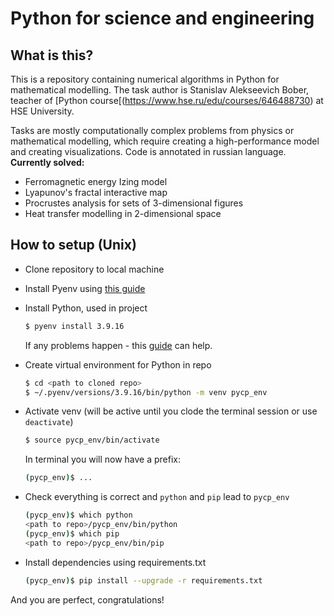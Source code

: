 # Python for science and engineering
## What is this?
This is a repository containing numerical algorithms in Python for mathematical modelling.
The task author is Stanislav Alekseevich Bober, teacher of [Python course[(https://www.hse.ru/edu/courses/646488730) at HSE University.

Tasks are mostly computationally complex problems from physics or mathematical modelling, which require creating a high-performance model and creating visualizations. Code is annotated in russian language.
**Currently solved:**
- Ferromagnetic energy Izing model
- Lyapunov's fractal interactive map
- Procrustes analysis for sets of 3-dimensional figures
- Heat transfer modelling in 2-dimensional space

## How to setup (Unix)
- Clone repository to local machine
- Install Pyenv using [this guide](https://github.com/pyenv/pyenv#installation)
- Install Python, used in project
  ```bash
  $ pyenv install 3.9.16
  ```
  If any problems happen - this [guide](https://github.com/pyenv/pyenv/wiki/Common-build-problems) can help.
- Create virtual environment for Python in repo
  ```bash
  $ cd <path to cloned repo>
  $ ~/.pyenv/versions/3.9.16/bin/python -m venv pycp_env
  ```
- Activate venv (will be active until you clode the terminal session or use `deactivate`)
  ```bash
  $ source pycp_env/bin/activate
  ```  
  In terminal you will now have a prefix:
  ```bash
  (pycp_env)$ ...
  ```

- Check everything is correct and `python` and `pip` lead to `pycp_env`
    ```bash
    (pycp_env)$ which python
    <path to repo>/pycp_env/bin/python
    (pycp_env)$ which pip
    <path to repo>/pycp_env/bin/pip
    ```
- Install dependencies using requirements.txt
  ```bash
  (pycp_env)$ pip install --upgrade -r requirements.txt
  ```
And you are perfect, congratulations!
